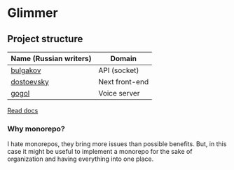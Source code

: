 # Glimmer

## Project structure

| Name (Russian writers)           | Domain         |
| -------------------------------- | -------------- |
| [bulgakov](./apps/bulgakov/)     | API (socket)   |
| [dostoevsky](./apps/dostoevsky/) | Next front-end |
| [gogol](./apps/gogol/)           | Voice server   |

[Read docs](./docs/)

### Why monorepo?

I hate monorepos, they bring more issues than possible benefits. But, in this case it might be useful to implement a monorepo for the sake of organization and having everything into one place.
